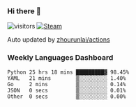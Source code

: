 ### Hi there 👋

![visitors](https://visitor-badge.glitch.me/badge?page_id=zhourunlai)
[![Steam](https://img.shields.io/badge/dynamic/json?label=Steam&query=%24.data.totalSubs&url=https%3A%2F%2Fapi.spencerwoo.com%2Fsubstats%2F%3Fsource%3DsteamGames%26queryKey%3D76561198285156854&suffix=%20Games&logo=steam&labelColor=134375&color=0b1a37&longCache=true)](http://steamcommunity.com/profiles/76561198285156854)

Auto updated by <a href="https://github.com/zhourunlai/zhourunlai/actions" target="_blank">zhourunlai/actions</a>

### Weekly Languages Dashboard

<!--PART:wakatime-->
```text
Python 25 hrs 18 mins █████████▓ 98.45%
YAML   21 mins        ▒░░░░░░░░░ 1.40%
Go     2 mins         ▒░░░░░░░░░ 0.14%
JSON   0 secs         ▒░░░░░░░░░ 0.01%
Other  0 secs         ▒░░░░░░░░░ 0.00%
```
<!--PART:wakatime-->
